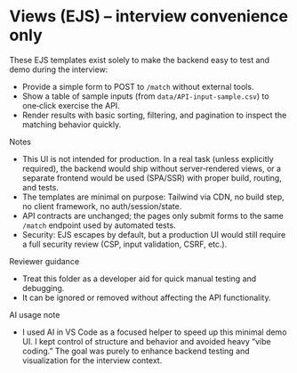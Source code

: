 # Views (EJS) – interview convenience only

These EJS templates exist solely to make the backend easy to test and demo during the interview:

- Provide a simple form to POST to `/match` without external tools.
- Show a table of sample inputs (from `data/API-input-sample.csv`) to one‑click exercise the API.
- Render results with basic sorting, filtering, and pagination to inspect the matching behavior quickly.

Notes
- This UI is not intended for production. In a real task (unless explicitly required), the backend would ship without server‑rendered views, or a separate frontend would be used (SPA/SSR) with proper build, routing, and tests.
- The templates are minimal on purpose: Tailwind via CDN, no build step, no client framework, no auth/session/state.
- API contracts are unchanged; the pages only submit forms to the same `/match` endpoint used by automated tests.
- Security: EJS escapes by default, but a production UI would still require a full security review (CSP, input validation, CSRF, etc.).

Reviewer guidance
- Treat this folder as a developer aid for quick manual testing and debugging.
- It can be ignored or removed without affecting the API functionality.

AI usage note
- I used AI in VS Code as a focused helper to speed up this minimal demo UI. I kept control of structure and behavior and avoided heavy “vibe coding.” The goal was purely to enhance backend testing and visualization for the interview context.

